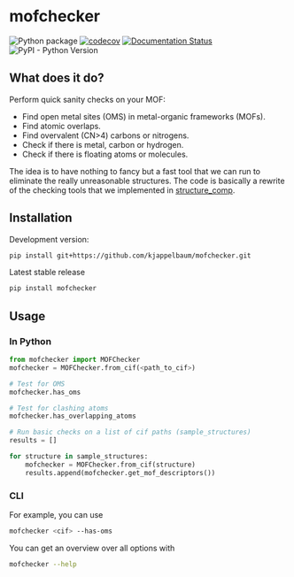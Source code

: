 # mofchecker

[//]: # "Badges"

![Python package](https://github.com/kjappelbaum/omsdetector/workflows/Python%20package/badge.svg)
[![codecov](https://codecov.io/gh/kjappelbaum/mofchecker/branch/master/graph/badge.svg?token=TQ82D3PFIU)](https://codecov.io/gh/kjappelbaum/mofchecker)
[![Documentation Status](https://readthedocs.org/projects/mofchecker/badge/?version=latest)](https://mofchecker.readthedocs.io/en/latest/?badge=latest)
![PyPI - Python Version](https://img.shields.io/pypi/pyversions/mofchecker)

## What does it do?

Perform quick sanity checks on your MOF:

- Find open metal sites (OMS) in metal-organic frameworks (MOFs).
- Find atomic overlaps.
- Find overvalent (CN>4) carbons or nitrogens.
- Check if there is metal, carbon or hydrogen.
- Check if there is floating atoms or molecules.

The idea is to have nothing to fancy but a fast tool that we can run to eliminate the really unreasonable structures. The code is basically a rewrite of the checking tools that we implemented in [structure_comp](https://github.com/kjappelbaum/structure_comp).

## Installation

Development version:

```bash
pip install git+https://github.com/kjappelbaum/mofchecker.git
```

Latest stable release

```bash
pip install mofchecker
```

## Usage

### In Python

```python
from mofchecker import MOFChecker
mofchecker = MOFChecker.from_cif(<path_to_cif>)

# Test for OMS
mofchecker.has_oms

# Test for clashing atoms
mofchecker.has_overlapping_atoms

# Run basic checks on a list of cif paths (sample_structures)
results = []

for structure in sample_structures:
    mofchecker = MOFChecker.from_cif(structure)
    results.append(mofchecker.get_mof_descriptors())
```

### CLI

For example, you can use

```bash
mofchecker <cif> --has-oms
```

You can get an overview over all options with

```bash
mofchecker --help
```
